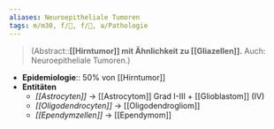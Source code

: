 ```yaml
---
aliases: Neuroepitheliale Tumoren
tags: m/m30, f/🧠, f/🦀, a/Pathologie
---
```

> (Abstract::**[[Hirntumor]] mit Ähnlichkeit zu [[Gliazellen]].** Auch: Neuroepitheliale Tumoren.)
- **Epidemiologie**:: 50% von [[Hirntumor]]
- **Entitäten**
	- *[[Astrocyten]]* → [[Astrocytom]] Grad I-III + [[Glioblastom]] (IV)
	- *[[Oligodendrocyten]]* → [[Oligodendrogliom]]
	- *[[Ependymzellen]]* → [[Ependymom]]